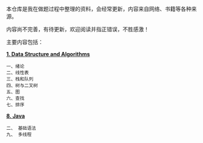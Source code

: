本仓库是我在做题过程中整理的资料，会经常更新，内容来自网络、书籍等各种来源。

内容尚不完善，有待更新，欢迎阅读并指正错误，不胜感激！

主要内容包括：

**<a href="01. Data Structure and Algorithms.md" title="Title">1. Data Structure and Algorithms</a>**

	一、绪论
	二、线性表
	三、栈和队列
	四、树与二叉树
	五、图
	六、查找
	七、排序

**<a href="08. Java.md" title="Title">8. Java</a>**
	
	二、 基础语法
	九、 多线程


